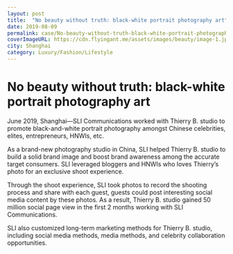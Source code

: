 ```yaml
---
layout: post
title:  "No beauty without truth: black-white portrait photography art"
date: 2019-08-09
permalink: case/No-beauty-without-truth-black-white-portrait-photography-art
coverImageURL: https://cdn.flyingant.me/assets/images/beauty/image-1.jpg
city: Shanghai
category: Luxury/Fashion/Lifestyle
---
```

<h1>No beauty without truth: black-white portrait photography art</h1>
<div class='carousel'>
  <div class='item'><div style="background: url('https://cdn.flyingant.me/assets/images/beauty/image-1.jpg');background-size: contain;background-repeat: no-repeat;background-position: center;"></div></div>
  <div class='item'><div style="background: url('https://cdn.flyingant.me/assets/images/beauty/image-2.jpg');background-size: contain;background-repeat: no-repeat;background-position: center;"></div></div>
  <div class='item'><div style="background: url('https://cdn.flyingant.me/assets/images/beauty/image-3.jpg');background-size: contain;background-repeat: no-repeat;background-position: center;"></div></div>
  <div class='item'><div style="background: url('https://cdn.flyingant.me/assets/images/beauty/image-4.jpg');background-size: contain;background-repeat: no-repeat;background-position: center;"></div></div>
  <div class='item'><div style="background: url('https://cdn.flyingant.me/assets/images/beauty/image-5.jpg');background-size: contain;background-repeat: no-repeat;background-position: center;"></div></div>
  <div class='item'><div style="background: url('https://cdn.flyingant.me/assets/images/beauty/image-6.jpg');background-size: contain;background-repeat: no-repeat;background-position: center;"></div></div>
  <div class='item'><div style="background: url('https://cdn.flyingant.me/assets/images/beauty/image-7.jpg');background-size: contain;background-repeat: no-repeat;background-position: center;"></div></div>
  <div class='item'><div style="background: url('https://cdn.flyingant.me/assets/images/beauty/image-8.jpg');background-size: contain;background-repeat: no-repeat;background-position: center;"></div></div>
  <div class='item'><div style="background: url('https://cdn.flyingant.me/assets/images/beauty/image-9.jpg');background-size: contain;background-repeat: no-repeat;background-position: center;"></div></div>
</div>
<p>
June 2019, Shanghai—SLI Communications worked with Thierry B. studio to promote black-and-white portrait photography amongst Chinese celebrities, elites, entrepreneurs, HNWIs, etc. 
</p>
<p>
As a brand-new photography studio in China, SLI helped Thierry B. studio to build a solid brand image and boost brand awareness among the accurate target consumers. SLI leveraged bloggers and HNWIs who loves Thierry’s photo for an exclusive shoot experience. 
</p>
<p>
Through the shoot experience, SLI took photos to record the shooting process and share with each guest, guests could post interesting social media content by these photos. As a result, Thierry B. studio gained 50 million social page view in the first 2 months working with SLI Communications.  
</p>
<p>
SLI also customized long-term marketing methods for Thierry B. studio, including social media methods, media methods, and celebrity collaboration opportunities.
</p>
